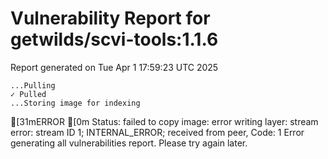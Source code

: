 # Vulnerability Report for getwilds/scvi-tools:1.1.6

Report generated on Tue Apr  1 17:59:23 UTC 2025

    ...Pulling
    ✓ Pulled
    ...Storing image for indexing
[31mERROR  [0m Status: failed to copy image: error writing layer: stream error: stream ID 1; INTERNAL_ERROR; received from peer, Code: 1 
Error generating all vulnerabilities report. Please try again later.
